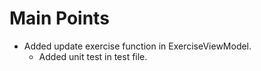 # Main Points
- Added update exercise function in ExerciseViewModel.
    - Added unit test in test file.
